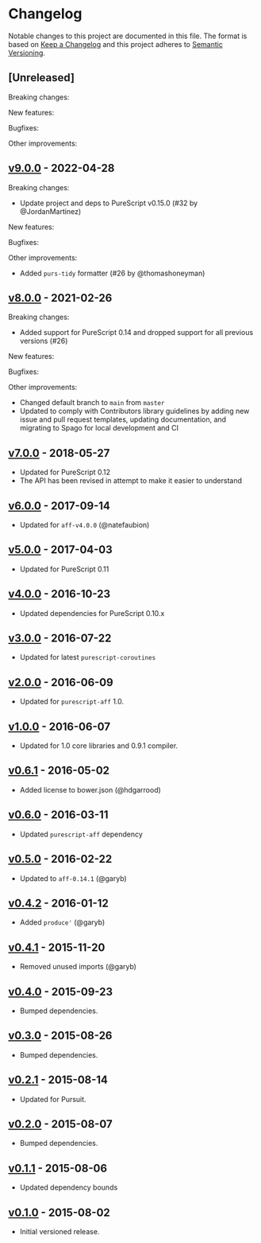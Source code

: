 # Changelog

Notable changes to this project are documented in this file. The format is based on [Keep a Changelog](https://keepachangelog.com/en/1.0.0/) and this project adheres to [Semantic Versioning](https://semver.org/spec/v2.0.0.html).

## [Unreleased]

Breaking changes:

New features:

Bugfixes:

Other improvements:

## [v9.0.0](https://github.com/purescript-contrib/purescript-aff-coroutines/releases/tag/v9.0.0) - 2022-04-28

Breaking changes:
- Update project and deps to PureScript v0.15.0 (#32 by @JordanMartinez)

New features:

Bugfixes:

Other improvements:
- Added `purs-tidy` formatter (#26 by @thomashoneyman)

## [v8.0.0](https://github.com/purescript-contrib/purescript-aff-coroutines/releases/tag/v8.0.0) - 2021-02-26

Breaking changes:
- Added support for PureScript 0.14 and dropped support for all previous versions (#26)

New features:

Bugfixes:

Other improvements:
- Changed default branch to `main` from `master`
- Updated to comply with Contributors library guidelines by adding new issue and pull request templates, updating documentation, and migrating to Spago for local development and CI

## [v7.0.0](https://github.com/purescript-contrib/purescript-aff-coroutines/releases/tag/v7.0.0) - 2018-05-27

- Updated for PureScript 0.12
- The API has been revised in attempt to make it easier to understand

## [v6.0.0](https://github.com/purescript-contrib/purescript-aff-coroutines/releases/tag/v6.0.0) - 2017-09-14

- Updated for `aff-v4.0.0` (@natefaubion)

## [v5.0.0](https://github.com/purescript-contrib/purescript-aff-coroutines/releases/tag/v5.0.0) - 2017-04-03

- Updated for PureScript 0.11

## [v4.0.0](https://github.com/purescript-contrib/purescript-aff-coroutines/releases/tag/v4.0.0) - 2016-10-23

- Updated dependencies for PureScript 0.10.x

## [v3.0.0](https://github.com/purescript-contrib/purescript-aff-coroutines/releases/tag/v3.0.0) - 2016-07-22

- Updated for latest `purescript-coroutines`

## [v2.0.0](https://github.com/purescript-contrib/purescript-aff-coroutines/releases/tag/v2.0.0) - 2016-06-09

- Updated for `purescript-aff` 1.0.

## [v1.0.0](https://github.com/purescript-contrib/purescript-aff-coroutines/releases/tag/v1.0.0) - 2016-06-07

- Updated for 1.0 core libraries and 0.9.1 compiler.

## [v0.6.1](https://github.com/purescript-contrib/purescript-aff-coroutines/releases/tag/v0.6.1) - 2016-05-02

- Added license to bower.json (@hdgarrood)

## [v0.6.0](https://github.com/purescript-contrib/purescript-aff-coroutines/releases/tag/v0.6.0) - 2016-03-11

- Updated `purescript-aff` dependency

## [v0.5.0](https://github.com/purescript-contrib/purescript-aff-coroutines/releases/tag/v0.5.0) - 2016-02-22

- Updated to `aff-0.14.1` (@garyb)

## [v0.4.2](https://github.com/purescript-contrib/purescript-aff-coroutines/releases/tag/v0.4.2) - 2016-01-12

- Added `produce'` (@garyb)

## [v0.4.1](https://github.com/purescript-contrib/purescript-aff-coroutines/releases/tag/v0.4.1) - 2015-11-20

- Removed unused imports (@garyb)

## [v0.4.0](https://github.com/purescript-contrib/purescript-aff-coroutines/releases/tag/v0.4.0) - 2015-09-23

- Bumped dependencies.

## [v0.3.0](https://github.com/purescript-contrib/purescript-aff-coroutines/releases/tag/v0.3.0) - 2015-08-26

- Bumped dependencies.

## [v0.2.1](https://github.com/purescript-contrib/purescript-aff-coroutines/releases/tag/v0.2.1) - 2015-08-14

- Updated for Pursuit.

## [v0.2.0](https://github.com/purescript-contrib/purescript-aff-coroutines/releases/tag/v0.2.0) - 2015-08-07

- Bumped dependencies.

## [v0.1.1](https://github.com/purescript-contrib/purescript-aff-coroutines/releases/tag/v0.1.1) - 2015-08-06

- Updated dependency bounds

## [v0.1.0](https://github.com/purescript-contrib/purescript-aff-coroutines/releases/tag/v0.1.0) - 2015-08-02

- Initial versioned release.
